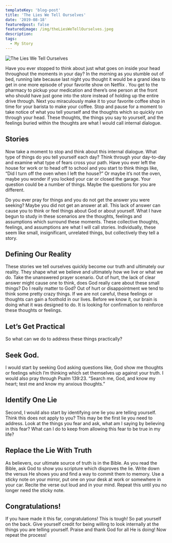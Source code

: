 ```yaml
---
templateKey: 'blog-post'
title: 'The Lies We Tell Ourselves'
date: '2019-08-18'
featuredpost: false
featuredimage: /img/theLiesWeTellOurselves.jpeg
description:
tags:
  - My Story
---
```


![The Lies We Tell Ourselves](/img/theLiesWeTellOurselves.jpeg)

Have you ever stopped to think about just what goes on inside your head throughout the moments in your day? In the morning as you stumble out of bed, running late because last night you thought it would be a grand idea to get in one more episode of your favorite show on Netflix . You get to the pharmacy to pickup your medication and there’s one person at the front who should have just gone into the store instead of holding up the entire drive through. Next you miraculously make it to your favorite coffee shop in time for your barista to make your coffee. Stop and pause for a moment to take notice of what you tell yourself and the thoughts which so quickly run through your head. These thoughts, the things you say to yourself, and the feelings buried within the thoughts are what I would call internal dialogue.

## Stories

Now take a moment to stop and think about this internal dialogue. What type of things do you tell yourself each day? Think through your day-to-day and examine what type of fears cross your path. Have you ever left the house for work or to head off to school and you start to think things like, “Did I turn off the oven when I left the house?” Or maybe it’s not the oven, maybe you wonder if you locked your car or closed the garage. Your question could be a number of things. Maybe the questions for you are different.

Do you ever pray for things and you do not get the answer you were seeking? Maybe you did not get an answer at all. This lack of answer can cause you to think or feel things about God or about yourself. What I have begun to study in these scenarios are the thoughts, feelings and assumptions which surround these moments. These collective thoughts, feelings, and assumptions are what I will call stories. Individually, these seem like small, insignificant, unrelated things, but collectively they tell a story.

## Defining Our Reality

These stories we tell ourselves quickly become our truth and ultimately our reality. They shape what we believe and ultimately how we live or what we do. Take the unanswered prayer scenario. Out of hurt, the lack of clear answer might cause one to think, does God really care about these small things? Do I really matter to God? Out of hurt or disappointment we tend to think some pretty crazy things. If we are not careful, these feelings or thoughts can gain a foothold in our lives. Before we know it, our brain is doing what it was designed to do. It is looking for confirmation to reinforce these thoughts or feelings.

## Let’s Get Practical

So what can we do to address these things practically?

## Seek God.

I would start by seeking God asking questions like, God show me thoughts or feelings which I’m thinking which set themselves up against your truth. I would also pray through Psalm 139:23. “Search me, God, and know my heart; test me and know my anxious thoughts.”

## Identify One Lie

Second, I would also start by identifying one lie you are telling yourself. Think this does not apply to you? This may be the first lie you need to address. Look at the things you fear and ask, what am I saying by believing in this fear? What can I do to keep from allowing this fear to be true in my life?

## Replace the Lie With Truth

As believers, our ultimate source of truth is in the Bible. As you read the Bible, ask God to show you scripture which disproves the lie. Write down the versus He shows you and find a way to commit them to memory. Use a sticky note on your mirror, put one on your desk at work or somewhere in your car. Recite the verse out loud and in your mind. Repeat this until you no longer need the sticky note.

## Congratulations!

If you have made it this far, congratulations! This is tough! So pat yourself on the back. Give yourself credit for being willing to look internally at the things you are telling yourself. Praise and thank God for all He is doing! Now repeat the process!
